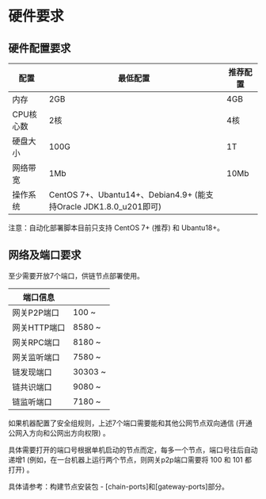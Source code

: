 # 硬件要求

## 硬件配置要求 <a href="#id2.1-ying-jian-yao-qiu-ying-jian-pei-zhi-yao-qiu" id="id2.1-ying-jian-yao-qiu-ying-jian-pei-zhi-yao-qiu"></a>

| 配置     | 最低配置                                                        | 推荐配置 |
| ------ | ----------------------------------------------------------- | ---- |
| 内存     | 2GB                                                         | 4GB  |
| CPU核心数 | 2核                                                          | 4核   |
| 硬盘大小   | 100G                                                        | 1T   |
| 网络带宽   | 1Mb                                                         | 10Mb |
| 操作系统   | CentOS 7+、Ubantu14+、Debian4.9+ (能支持Oracle JDK1.8.0\_u201即可) |      |

注意：自动化部署脚本目前只支持 CentOS 7+ (推荐) 和 Ubantu18+。

## 网络及端口要求 <a href="#id2.1-ying-jian-yao-qiu-wang-luo-ji-duan-kou-yao-qiu" id="id2.1-ying-jian-yao-qiu-wang-luo-ji-duan-kou-yao-qiu"></a>

至少需要开放7个端口，供链节点部署使用。

| 端口信息     |          |
| -------- | -------- |
| 网关P2P端口  | 100 \~   |
| 网关HTTP端口 | 8580 \~  |
| 网关RPC端口  | 8180 \~  |
| 网关监听端口   | 7580 \~  |
| 链发现端口    | 30303 \~ |
| 链共识端口    | 9080 \~  |
| 链监听端口    | 7180 \~  |

如果机器配置了安全组规则，上述7个端口需要能和其他公网节点双向通信 (开通公网入方向和公网出方向权限) 。

具体需要打开的端口号根据单机启动的节点而定，每多一个节点，端口号往后自动递增1 (例如，在一台机器上运行两个节点，则网关p2p端口需要将 100 和 101 都打开) 。

具体请参考：构建节点安装包 - \[chain-ports]和\[gateway-ports]部分。
